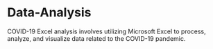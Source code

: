 # Data-Analysis
COVID-19 Excel analysis involves utilizing Microsoft Excel to process, analyze, and visualize data related to the COVID-19 pandemic.
